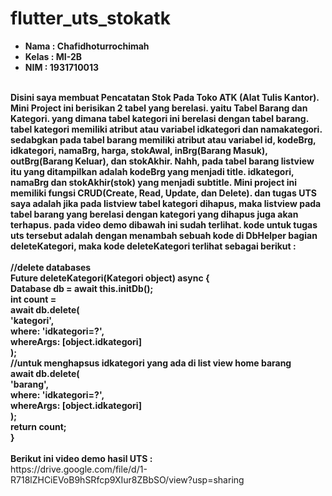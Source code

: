 # flutter_uts_stokatk

<ul>
  <li><b>Nama    : Chafidhoturrochimah</b></li>
  <li><b>Kelas   : MI-2B</b></li>
  <li><b>NIM     : 1931710013</b></li>  
</ul><br>
<b>Disini saya membuat Pencatatan Stok Pada Toko ATK (Alat Tulis Kantor). Mini Project ini berisikan 2 tabel yang berelasi. yaitu Tabel Barang dan Kategori. yang dimana tabel kategori ini berelasi dengan tabel barang. tabel kategori memiliki atribut atau variabel idkategori dan namakategori. sedabgkan pada tabel barang memiliki atribut atau variabel id, kodeBrg, idkategori, namaBrg, harga, stokAwal, inBrg(Barang Masuk), outBrg(Barang Keluar), dan stokAkhir. Nahh, pada tabel barang listview itu yang ditampilkan adalah kodeBrg yang menjadi title. idkategori, namaBrg dan stokAkhir(stok) yang menjadi subtitle. Mini project ini memiliki fungsi CRUD(Create, Read, Update, dan Delete). dan tugas UTS saya adalah jika pada listview tabel kategori dihapus, maka listview pada tabel barang yang berelasi dengan kategori yang dihapus juga akan terhapus. pada video demo dibawah ini sudah terlihat. kode untuk tugas uts tersebut adalah dengan menambah sebuah kode di DbHelper bagian deleteKategori, maka kode deleteKategori terlihat sebagai berikut : <br><br>
  //delete databases <br>
  Future<int> deleteKategori(Kategori object) async { <br>
    Database db = await this.initDb();<br>
    int count = <br>
    await db.delete(<br>
      'kategori', <br>
      where: 'idkategori=?', <br> 
      whereArgs: [object.idkategori]<br>
    );<br>
    //untuk menghapsus idkategori yang ada di list view home barang<br>
    await db.delete(<br>
      'barang', <br>
      where: 'idkategori=?',  <br>
      whereArgs: [object.idkategori]<br>
    );<br>
    return count;<br>
  }<br>
</b><br>
<b>Berikut ini video demo hasil UTS :</b><br>
  https://drive.google.com/file/d/1-R718lZHCiEVoB9hSRfcp9XIur8ZBbSO/view?usp=sharing 
  


